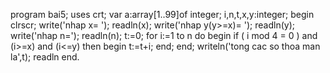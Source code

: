 program bai5;
uses crt;
var a:array[1..99]of integer;
    i,n,t,x,y:integer;
begin
clrscr;
write('nhap x= ');
readln(x);
write('nhap y(y>=x)= ');
readln(y);
write('nhap n=');
readln(n);
t:=0;
for i:=1 to n do 
 begin 
  if ( i mod 4 = 0 ) and (i>=x) and (i<=y) then
   begin
    t:=t+i;
   end;
  end;
writeln('tong cac so thoa man la',t);
readln
end.
